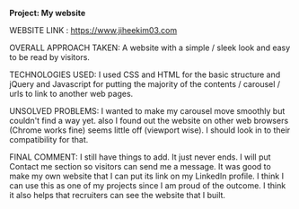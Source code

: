 <b>Project: My website</b>

WEBSITE LINK : https://www.jiheekim03.com

OVERALL APPROACH TAKEN: A website with a simple / sleek look and easy to be read by visitors.

TECHNOLOGIES USED: I used CSS and HTML for the basic structure and 
jQuery and Javascript for putting the majority of the contents / carousel / urls to link to another web pages. 

UNSOLVED PROBLEMS: I wanted to make my carousel move smoothly but couldn't find a way yet.
also I found out the website on other web browsers (Chrome works fine) seems little off (viewport wise). 
I should look in to their compatibility for that.

FINAL COMMENT: I still have things to add. It just never ends. I will put Contact me section so visitors can 
send me a message. It was good to make my own website that I can put its link on my LinkedIn profile. 
I think I can use this as one of my projects since I am proud of the outcome. 
I think it also helps that recruiters can see the website that I built.
